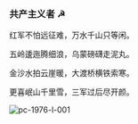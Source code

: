 ### 共产主义者 ☭

红军不怕远征难，万水千山只等闲。

五岭逶迤腾细浪，乌蒙磅礴走泥丸。

金沙水拍云崖暖，大渡桥横铁索寒。

更喜岷山千里雪，三军过后尽开颜。

![pc-1976-l-001](https://user-images.githubusercontent.com/42082796/126060226-44cf359d-9a56-44d9-8ff2-e38a3c3e1735.jpeg)
